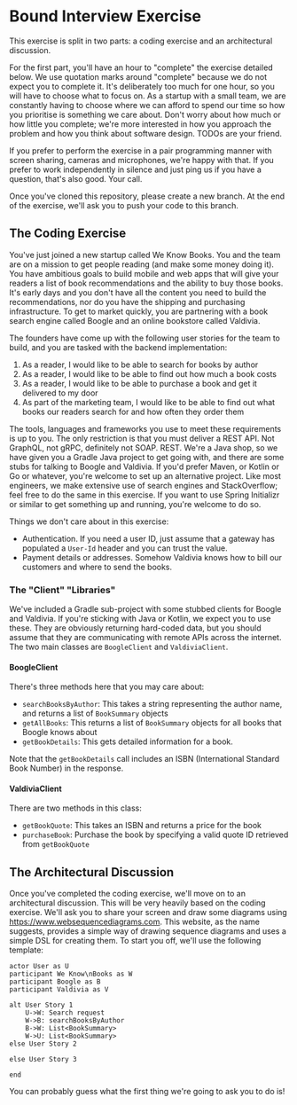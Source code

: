 # Bound Interview Exercise

This exercise is split in two parts: a coding exercise and an architectural discussion. 

For the first part, you'll have an hour to "complete" the exercise detailed below. We use quotation marks around "complete" 
because we do not expect you to complete it. It's deliberately too much for one hour, so you will have to choose what to
focus on. As a startup with a small team, we are constantly having to choose where we can afford to spend our time so 
how you prioritise is something we care about. Don't worry about how much or how little you complete; we're more interested
in how you approach the problem and how you think about software design. TODOs are your friend.

If you prefer to perform the exercise in a pair programming manner with screen sharing, cameras and microphones, we're happy
with that. If you prefer to work independently in silence and just ping us if you have a question, that's also good. Your call.

Once you've cloned this repository, please create a new branch. At the end of the exercise, we'll ask you to push your
code to this branch.

## The Coding Exercise

You've just joined a new startup called We Know Books. You and the team are on a mission to get people reading (and make some 
money doing it). You have ambitious goals to build mobile and web apps that will give your readers a list of book 
recommendations and the ability to buy those books. It's early days and you don't have all the content you need to build
the recommendations, nor do you have the shipping and purchasing infrastructure. To get to market quickly, you are partnering
with a book search engine called Boogle and an online bookstore called Valdivia.

The founders have come up with the following user stories for the team to build, and you are tasked with the backend implementation:
1. As a reader, I would like to be able to search for books by author
2. As a reader, I would like to be able to find out how much a book costs
3. As a reader, I would like to be able to purchase a book and get it delivered to my door
4. As part of the marketing team, I would like to be able to find out what books our readers search for and how often they order them

The tools, languages and frameworks you use to meet these requirements is up to you. The only restriction is that you
must deliver a REST API. Not GraphQL, not gRPC, definitely not SOAP. REST. We're a Java shop, so we have given you 
a Gradle Java project to get going with, and there are some stubs for talking to Boogle and Valdivia. If you'd prefer Maven, or 
Kotlin or Go or whatever, you're welcome to set up an alternative project. Like most engineers, we make extensive use of search
engines and StackOverflow; feel free to do the same in this exercise. If you want to use Spring Initializr or similar to get
something up and running, you're welcome to do so. 

Things we don't care about in this exercise:
* Authentication. If you need a user ID, just assume that a gateway has populated a `User-Id` header and you can trust the value.
* Payment details or addresses. Somehow Valdivia knows how to bill our customers and where to send the books.

### The "Client" "Libraries"

We've included a Gradle sub-project with some stubbed clients for Boogle and Valdivia. If you're sticking with Java or Kotlin,
we expect you to use these. They are obviously returning hard-coded data, but you should assume that they are communicating
with remote APIs across the internet. The two main classes are `BoogleClient` and `ValdiviaClient`.

#### BoogleClient

There's three methods here that you may care about:
* `searchBooksByAuthor`: This takes a string representing the author name, and returns a list of `BookSummary` objects
* `getAllBooks`: This returns a list of `BookSummary` objects for all books that Boogle knows about 
* `getBookDetails`: This gets detailed information for a book.

Note that the `getBookDetails` call includes an ISBN (International Standard Book Number) in the response.

#### ValdiviaClient

There are two methods in this class:
* `getBookQuote`: This takes an ISBN and returns a price for the book
* `purchaseBook`: Purchase the book by specifying a valid quote ID retrieved from `getBookQuote`

## The Architectural Discussion

Once you've completed the coding exercise, we'll move on to an architectural discussion. This will be very heavily based
on the coding exercise. We'll ask you to share your screen and draw some diagrams using https://www.websequencediagrams.com.
This website, as the name suggests, provides a simple way of drawing sequence diagrams and uses a simple DSL for creating them.
To start you off, we'll use the following template:
```
actor User as U
participant We Know\nBooks as W
participant Boogle as B
participant Valdivia as V

alt User Story 1
    U->W: Search request
    W->B: searchBooksByAuthor
    B->W: List<BookSummary>
    W->U: List<BookSummary>
else User Story 2

else User Story 3

end
```
You can probably guess what the first thing we're going to ask you to do is!

